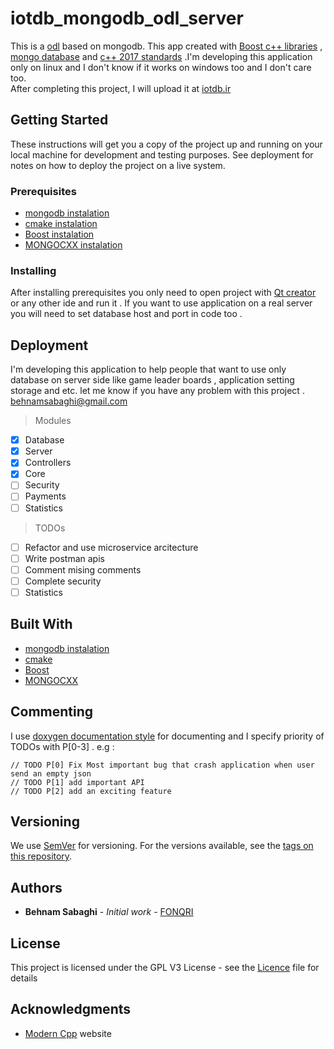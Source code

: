 # iotdb_mongodb_odl_server

This is a [odl](https://www.mongodb.com/initiatives/data-as-a-service) based on mongodb.
This app created with [Boost c++ libraries](https://www.boost.org/) , [mongo database](https://www.mongodb.com/) and [c++ 2017 standards](https://en.wikipedia.org/wiki/C%2B%2B17) .I'm developing this application only on linux and I don't know if it works on windows too and I don't care too.  
After completing this project, I will upload it at [iotdb.ir](iotdb.ir)

## Getting Started

These instructions will get you a copy of the project up and running on your local machine for development and testing purposes. See deployment for notes on how to deploy the project on a live system.

### Prerequisites

* [mongodb  instalation](https://docs.mongodb.com/manual/administration/install-on-linux/)
* [cmake    instalation](https://cmake.org/install/)
* [Boost    instalation](https://www.boost.org/doc/libs/1_70_0/more/getting_started/unix-variants.html)
* [MONGOCXX instalation](http://mongodb.github.io/mongo-cxx-driver/mongocxx-v3/installation/)

### Installing

After installing prerequisites you only need to open project with [Qt creator](http://doc.qt.io/qtcreator/) or any other ide and run it . If you want to use application on a real server you will need to set database host and port in code too .

## Deployment

I'm developing this application to help people that want to use only database on server side like game leader boards , application setting storage and etc.
let me know if you have any problem with this project .
behnamsabaghi@gmail.com



> Modules
- [x] Database
- [x] Server
- [x] Controllers
- [x] Core
- [ ] Security
- [ ] Payments
- [ ] Statistics

>TODOs
- [ ] Refactor and use microservice arcitecture
- [ ] Write postman apis
- [ ] Comment mising comments
- [ ] Complete security
- [ ] Statistics

## Built With

* [mongodb instalation](https://docs.mongodb.com/)
* [cmake](https://cmake.org/documentation/)
* [Boost](https://www.boost.org/doc/)
* [MONGOCXX](http://mongodb.github.io/mongo-cxx-driver/)

## Commenting

I use [doxygen documentation style](http://doxygen.nl/manual.html) for documenting and I specify priority of TODOs with P[0-3] . e.g :

```
// TODO P[0] Fix Most important bug that crash application when user send an empty json
// TODO P[1] add important API
// TODO P[2] add an exciting feature 
```

## Versioning

We use [SemVer](http://semver.org/) for versioning. For the versions available, see the [tags on this repository](https://github.com/FONQRI/iotdb_mongodb_odl_server/tags). 

## Authors

* **Behnam Sabaghi** - *Initial work* - [FONQRI](https://github.com/FONQRI)


## License

This project is licensed under the GPL V3  License - see the [Licence](LICENSE) file for details

## Acknowledgments

* [Modern Cpp](http://moderncpp.ir/) website 


